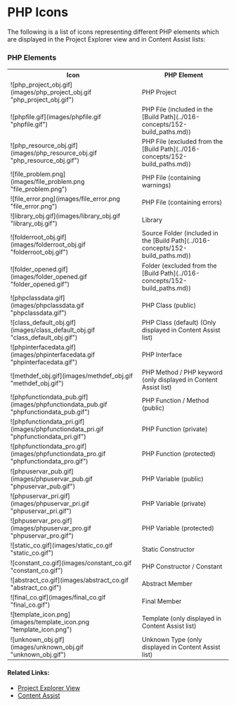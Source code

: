 # PHP Icons

<!--context:php_icons-->

The following is a list of icons representing different PHP elements which are displayed in the Project Explorer view and in Content Assist lists:

### PHP Elements

<table>
<tr><th>Icon</th>
<th>PHP Element</th></tr>

<tr><td>![php_project_obj.gif](images/php_project_obj.gif "php_project_obj.gif")</td>
<td>PHP Project</td></tr>

<tr><td>![phpfile.gif](images/phpfile.gif "phpfile.gif")</td>
<td>PHP File (included in the [Build Path](../016-concepts/152-build_paths.md))</td></tr>

<tr><td>![php_resource_obj.gif](images/php_resource_obj.gif "php_resource_obj.gif")</td>
<td>PHP File (excluded from the [Build Path](../016-concepts/152-build_paths.md))</td></tr>

<tr><td>![file_problem.png](images/file_problem.png "file_problem.png")</td>
<td>PHP File (containing warnings)</td></tr>

<tr><td>![file_error.png](images/file_error.png "file_error.png")</td>
<td>PHP File (containing errors)</td></tr>

<tr><td>![library_obj.gif](images/library_obj.gif "library_obj.gif")</td>
<td>Library</td></tr>

<tr><td>![folderroot_obj.gif](images/folderroot_obj.gif "folderroot_obj.gif")</td>
<td>Source Folder (included in the [Build Path](../016-concepts/152-build_paths.md))</td></tr>

<tr><td>![folder_opened.gif](images/folder_opened.gif "folder_opened.gif")</td>
<td>Folder (excluded from the [Build Path](../016-concepts/152-build_paths.md))</td></tr>

<tr><td>![phpclassdata.gif](images/phpclassdata.gif "phpclassdata.gif")</td>
<td>PHP Class (public)</td></tr>

<tr><td>![class_default_obj.gif](images/class_default_obj.gif "class_default_obj.gif")</td>
<td>PHP Class (default) (Only displayed in Content Assist list)</td></tr>

<tr><td>![phpinterfacedata.gif](images/phpinterfacedata.gif "phpinterfacedata.gif")</td>
<td>PHP Interface</td></tr>

<tr><td>![methdef_obj.gif](images/methdef_obj.gif "methdef_obj.gif")</td>
<td>PHP Method / PHP keyword (only displayed in Content Assist list)</td></tr>

<tr><td>![phpfunctiondata_pub.gif](images/phpfunctiondata_pub.gif "phpfunctiondata_pub.gif")</td>
<td>PHP Function / Method (public)</td></tr>

<tr><td>![phpfunctiondata_pri.gif](images/phpfunctiondata_pri.gif "phpfunctiondata_pri.gif")</td>
<td>PHP Function (private)</td></tr>

<tr><td>![phpfunctiondata_pro.gif](images/phpfunctiondata_pro.gif "phpfunctiondata_pro.gif")</td>
<td>PHP Function (protected)</td></tr>

<tr><td>![phpuservar_pub.gif](images/phpuservar_pub.gif "phpuservar_pub.gif")</td>
<td>PHP Variable (public)</td></tr>

<tr><td>![phpuservar_pri.gif](images/phpuservar_pri.gif "phpuservar_pri.gif")</td>
<td>PHP Variable (private)</td></tr>

<tr><td>![phpuservar_pro.gif](images/phpuservar_pro.gif "phpuservar_pro.gif")</td>
<td>PHP Variable (protected)</td></tr>

<tr><td>![static_co.gif](images/static_co.gif "static_co.gif")</td>
<td>Static Constructor</td></tr>

<tr><td>![constant_co.gif](images/constant_co.gif "constant_co.gif")</td>
<td>PHP Constructor / Constant</td></tr>

<tr><td>![abstract_co.gif](images/abstract_co.gif "abstract_co.gif")</td>
<td>Abstract Member</td></tr>

<tr><td>![final_co.gif](images/final_co.gif "final_co.gif")</td>
<td>Final Member</td></tr>

<tr><td>![template_icon.png](images/template_icon.png "template_icon.png")</td>
<td>Template (only displayed in Content Assist list)</td></tr>

<tr><td>![unknown_obj.gif](images/unknown_obj.gif "unknown_obj.gif")</td>
<td>Unknown Type (only displayed in Content Assist list)</td></tr>

</table>

<!--links-start-->

#### Related Links:

 * [Project Explorer View](../032-reference/008-php_perspectives_and_views/008-php_perspective_views/008-php_explorer_view.md)
 * [Content Assist](../016-concepts/016-code_assist_concept.md)

<!--links-end-->
